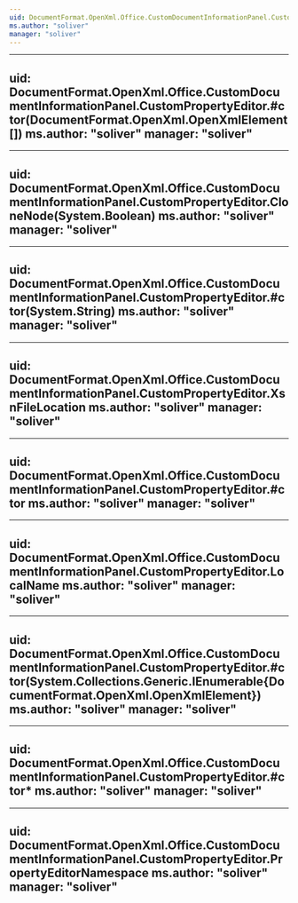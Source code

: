 ```yaml
---
uid: DocumentFormat.OpenXml.Office.CustomDocumentInformationPanel.CustomPropertyEditor
ms.author: "soliver"
manager: "soliver"
---
```


---
uid: DocumentFormat.OpenXml.Office.CustomDocumentInformationPanel.CustomPropertyEditor.#ctor(DocumentFormat.OpenXml.OpenXmlElement[])
ms.author: "soliver"
manager: "soliver"
---

---
uid: DocumentFormat.OpenXml.Office.CustomDocumentInformationPanel.CustomPropertyEditor.CloneNode(System.Boolean)
ms.author: "soliver"
manager: "soliver"
---

---
uid: DocumentFormat.OpenXml.Office.CustomDocumentInformationPanel.CustomPropertyEditor.#ctor(System.String)
ms.author: "soliver"
manager: "soliver"
---

---
uid: DocumentFormat.OpenXml.Office.CustomDocumentInformationPanel.CustomPropertyEditor.XsnFileLocation
ms.author: "soliver"
manager: "soliver"
---

---
uid: DocumentFormat.OpenXml.Office.CustomDocumentInformationPanel.CustomPropertyEditor.#ctor
ms.author: "soliver"
manager: "soliver"
---

---
uid: DocumentFormat.OpenXml.Office.CustomDocumentInformationPanel.CustomPropertyEditor.LocalName
ms.author: "soliver"
manager: "soliver"
---

---
uid: DocumentFormat.OpenXml.Office.CustomDocumentInformationPanel.CustomPropertyEditor.#ctor(System.Collections.Generic.IEnumerable{DocumentFormat.OpenXml.OpenXmlElement})
ms.author: "soliver"
manager: "soliver"
---

---
uid: DocumentFormat.OpenXml.Office.CustomDocumentInformationPanel.CustomPropertyEditor.#ctor*
ms.author: "soliver"
manager: "soliver"
---

---
uid: DocumentFormat.OpenXml.Office.CustomDocumentInformationPanel.CustomPropertyEditor.PropertyEditorNamespace
ms.author: "soliver"
manager: "soliver"
---
